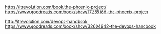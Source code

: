 

https://itrevolution.com/book/the-phoenix-project/
https://www.goodreads.com/book/show/17255186-the-phoenix-project


http://itrevolution.com/devops-handbook
https://www.goodreads.com/book/show/32604942-the-devops-handbook


